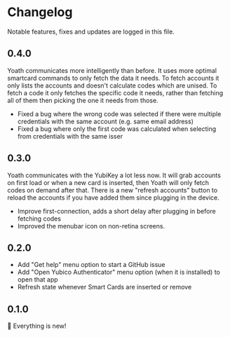# Changelog

Notable features, fixes and updates are logged in this file.

## 0.4.0

Yoath communicates more intelligently than before. It uses more optimal smartcard commands to only fetch the data it needs. To fetch accounts it only lists the accounts and doesn't calculate codes which are unised. To fetch a code it only fetches the specific code it needs, rather than fetching all of them then picking the one it needs from those.

* Fixed a bug where the wrong code was selected if there were multiple credentials with the same account (e.g. same email address)
* Fixed a bug where only the first code was calculated when selecting from credentials with the same isser  

## 0.3.0

Yoath communicates with the YubiKey a lot less now. It will grab accounts on first load or when a new card is inserted, then Yoath will only fetch codes on demand after that. There is a new "refresh accounts" button to reload the accounts if you have added them since plugging in the device. 

* Improve first-connection, adds a short delay after plugging in before fetching codes
* Improved the menubar icon on non-retina screens.

## 0.2.0

* Add "Get help" menu option to start a GitHub issue
* Add "Open Yubico Authenticator" menu option (when it is installed) to open that app
* Refresh state whenever Smart Cards are inserted or remove

## 0.1.0

🎉 Everything is new!
